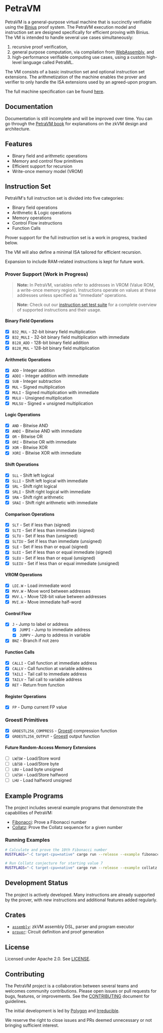 # PetraVM

PetraVM is a general-purpose virtual machine that is succinctly verifiable using the [Binius](https://www.binius.xyz/) proof system. The PetraVM execution model and instruction set are designed specifically for efficient proving with Binius. The VM is intended to handle several use cases simultaneously:

1. recursive proof verification,
2. general purpose computation, via compilation from [WebAssembly](https://webassembly.org/), and
3. high-performance verifiable computing use cases, using a custom high-level language called PetraML.

The VM consists of a basic instruction set and optional instruction set extensions. The arithmetization of the machine enables the prover and verifier to only handle the ISA extensions used by an agreed-upon program.

The full machine specification can be found [here](https://petraprover.github.io/PetraVM/specification.html).

## Documentation

Documentation is still incomplete and will be improved over time.
You can go through the [PetraVM book](https://petraprover.github.io/PetraVM/)
for explanations on the zkVM design and architecture.

## Features

- Binary field and arithmetic operations
- Memory and control flow primitives
- Efficient support for recursion
- Write-once memory model (VROM)

## Instruction Set

PetraVM's full instruction set is divided into five categories:
- Binary field operations
- Arithmetic & Logic operations
- Memory operations
- Control Flow instructions
- Function Calls

Prover support for the full instruction set is a work in progress, tracked below.

The VM will also define a minimal ISA tailored for efficient recursion.

Expansion to include RAM-related instructions is kept for future work.

### Prover Support (Work in Progress)

> **Note:** In PetraVM, variables refer to addresses in VROM (Value ROM, a write-once memory region). Instructions operate on values at these addresses unless specified as "immediate" operations.

> **Note:** Check out our [instruction set test suite](https://github.com/PetraProver/PetraVM/tree/main/examples/opcodes.asm) for a complete overview of supported instructions and their usage.

#### Binary Field Operations
- [x] `B32_MUL` - 32-bit binary field multiplication
- [x] `B32_MULI` - 32-bit binary field multiplication with immediate
- [x] `B128_ADD` - 128-bit binary field addition
- [x] `B128_MUL` - 128-bit binary field multiplication

#### Arithmetic Operations
- [x] `ADD` - Integer addition
- [x] `ADDI` - Integer addition with immediate
- [x] `SUB` - Integer subtraction
- [x] `MUL` - Signed multiplication
- [x] `MULI` - Signed multiplication with immediate
- [x] `MULU` - Unsigned multiplication
- [x] `MULSU` - Signed × unsigned multiplication

#### Logic Operations
- [x] `AND` - Bitwise AND
- [x] `ANDI` - Bitwise AND with immediate
- [x] `OR` - Bitwise OR
- [x] `ORI` - Bitwise OR with immediate
- [x] `XOR` - Bitwise XOR
- [x] `XORI` - Bitwise XOR with immediate

#### Shift Operations
- [x] `SLL` - Shift left logical
- [x] `SLLI` - Shift left logical with immediate
- [x] `SRL` - Shift right logical
- [x] `SRLI` - Shift right logical with immediate
- [x] `SRA` - Shift right arithmetic
- [x] `SRAI` - Shift right arithmetic with immediate

#### Comparison Operations
- [x] `SLT` - Set if less than (signed)
- [x] `SLTI` - Set if less than immediate (signed)
- [x] `SLTU` - Set if less than (unsigned)
- [x] `SLTIU` - Set if less than immediate (unsigned)
- [x] `SLE` - Set if less than or equal (signed)
- [x] `SLEI` - Set if less than or equal immediate (signed)
- [x] `SLEU` - Set if less than or equal (unsigned)
- [x] `SLEIU` - Set if less than or equal immediate (unsigned)

#### VROM Operations
- [x] `LDI.W` - Load immediate word
- [x] `MVV.W` - Move word between addresses
- [x] `MVV.L` - Move 128-bit value between addresses
- [x] `MVI.H` - Move immediate half-word

#### Control Flow
- [x] `J` - Jump to label or address
    - [x] `JUMPI` - Jump to immediate address
    - [x] `JUMPV` - Jump to address in variable
- [x] `BNZ` - Branch if not zero

#### Function Calls
- [x] `CALLI` - Call function at immediate address
- [x] `CALLV` - Call function at variable address
- [x] `TAILI` - Tail call to immediate address
- [x] `TAILV` - Tail call to variable address
- [x] `RET` - Return from function

#### Register Operations
- [x] `FP` - Dump current FP value

### Groestl Primitives
- [x] `GROESTL256_COMPRESS` - [Groestl](https://www.groestl.info/Groestl.pdf) compression function
- [x] `GROESTL256_OUTPUT` - [Groestl](https://www.groestl.info/Groestl.pdf) output function

#### Future Random-Access Memory Extensions
- [ ] `LW`/`SW` - Load/Store word
- [ ] `LB`/`SB` - Load/Store byte
- [ ] `LBU` - Load byte unsigned
- [ ] `LH`/`SH` - Load/Store halfword
- [ ] `LHU` - Load halfword unsigned

## Example Programs
The project includes several example programs that demonstrate the capabilities of PetraVM:

- [Fibonacci](https://github.com/PetraProver/PetraVM/tree/main/prover/examples/fibonacci.rs): Prove a Fibonacci number
- [Collatz](https://github.com/PetraProver/PetraVM/tree/main/prover/examples/collatz.rs): Prove the Collatz sequence for a given number

### Running Examples

```bash
# Calculate and prove the 10th Fibonacci number
RUSTFLAGS="-C target-cpu=native" cargo run --release --example fibonacci -- -n 10

# Run Collatz conjecture for starting value 7
RUSTFLAGS="-C target-cpu=native" cargo run --release --example collatz -- -n 7
```

## Development Status

The project is actively developed. Many instructions are already supported by the prover, with new instructions and additional features added regularly.

## Crates

- [`assembly`](https://github.com/PetraProver/PetraVM/tree/main/assembly): zkVM assembly DSL, parser and program executor
- [`prover`](https://github.com/PetraProver/PetraVM/tree/main/prover): Circuit definition and proof generation

## License

Licensed under Apache 2.0. See [LICENSE](https://github.com/PetraProver/PetraVM/tree/main/LICENSE).

## Contributing

The PetraVM project is a collaboration between several teams and welcomes community contributions. Please open issues or pull requests for bugs, features, or improvements. See the [CONTRIBUTING](https://github.com/PetraProver/PetraVM/tree/main/CONTRIBUTING.md) document for guidelines.

The initial development is led by [Polygon](https://polygon.technology/) and [Irreducible](https://www.irreducible.com/).

We reserve the right to close issues and PRs deemed unnecessary or not bringing sufficient interest.
